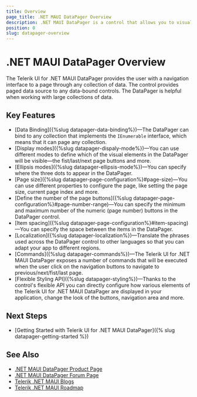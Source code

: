 ```yaml
---
title: Overview
page_title: .NET MAUI DataPager Overview
description: .NET MAUI DataPager is a control that allows you to visualize and edit tabular data in your .NET MAUI apps.
position: 0
slug: datapager-overview
---
```


# .NET MAUI DataPager Overview

The Telerik UI for .NET MAUI DataPager provides the user with a navigation interface to a page through any collection of data. The control provides paged data source to any data-bound controls. The DataPager is helpful when working with large collections of data.

## Key Features

* [Data Binding]({%slug datapager-data-binding%})&mdash;The DataPager can bind to any collection that implements the `IEnumerable` interface, which means that it can page any collection. 
* [Display modes]({%slug datapager-dispaly-mode%})&mdash;You can use different modes to define which of the visual elements in the DataPager will be visible&mdash;the fist/last/next page buttons and more.
* [Ellipsis modes]({%slug datapager-ellipsis-mode%})&mdash;You can specify where the three dots to appear in the DataPager.
* [Page size]({%slug datapager-page-configuration%}#page-size)&mdash;You can use different properties to configure the page, like setting the page size, current page index and more.
* [Define the number of the page buttons]({%slug datapager-page-configuration%}#page-number-range)&mdash;You can specify the minimum and maximum number of the numeric (page number) buttons in the DataPager control.
* [Item spacing]({%slug datapager-page-configuration%}#item-spacing)&mdash;You can specify the space between the items in the DataPager.
* [Localization]({%slug datapager-localization%})&mdash;Translate the phrases used across the DataPager control to other languages so that you can adapt your app to different regions.
* [Commands]({%slug datapager-commands%})&mdash;The Telerik UI for .NET MAUI DataPager exposes a number of commands that will be executed when the user click on the navigation buttons to navigate to previous/next/fist/last page.
* [Flexible Styling API]({%slug datapager-styling%})&mdash;Thanks to the control's flexible API you can directly configure how various elements of the Telerik UI for .NET MAUI DataPager are displayed in your application, change the look of the buttons, navigation area and more.

## Next Steps

- [Getting Started with Telerik UI for .NET MAUI DataPager]({% slug datapager-getting-started %})

## See Also

- [.NET MAUI DataPager Product Page](https://www.telerik.com/maui-ui/datapager)
- [.NET MAUI DataPager Forum Page](https://www.telerik.com/forums/maui?tagId=1801)
- [Telerik .NET MAUI Blogs](https://www.telerik.com/blogs/mobile-net-maui)
- [Telerik .NET MAUI Roadmap](https://www.telerik.com/support/whats-new/maui-ui/roadmap)
